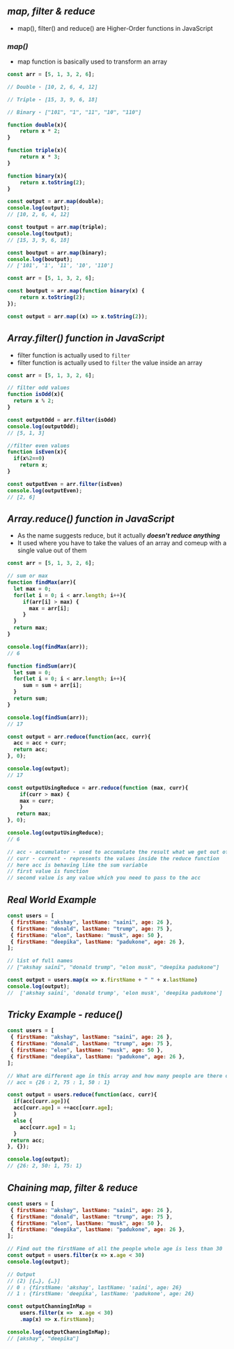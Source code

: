 ## _map, filter & reduce_
- map(), filter() and reduce() are Higher-Order functions in JavaScript

### _map()_
- map function is basically used to transform an array

<b>

```js
const arr = [5, 1, 3, 2, 6];

// Double - [10, 2, 6, 4, 12]

// Triple - [15, 3, 9, 6, 18]

// Binary - ["101", "1", "11", "10", "110"]

function double(x){
    return x * 2;
}

function triple(x){
    return x * 3;
}

function binary(x){
    return x.toString(2);
}

const output = arr.map(double);
console.log(output);
// [10, 2, 6, 4, 12]

const toutput = arr.map(triple);
console.log(toutput); 
// [15, 3, 9, 6, 18]

const boutput = arr.map(binary);
console.log(boutput);
// ['101', '1', '11', '10', '110']
```

```js
const arr = [5, 1, 3, 2, 6];

const boutput = arr.map(function binary(x) {
    return x.toString(2);
});

const output = arr.map((x) => x.toString(2));
```
</b>

## _Array.filter() function in JavaScript_
- filter function is actually used to `filter`
- filter function is actually used to `filter` the value inside an array

<b>

```js
const arr = [5, 1, 3, 2, 6];

// filter odd values
function isOdd(x){
  return x % 2;
}

const outputOdd = arr.filter(isOdd)
console.log(outputOdd);
// [5, 1, 3]

//filter even values
function isEven(x){
  if(x%2==0)
    return x;
}

const outputEven = arr.filter(isEven)
console.log(outputEven);
// [2, 6]
```
</b>

## _Array.reduce() function in JavaScript_
- As the name suggests reduce, but it actually **_doesn't reduce anything_**
- It used where you have to take the values of an array and comeup with a single value out of them

<b>

```js
const arr = [5, 1, 3, 2, 6];

// sum or max
function findMax(arr){
  let max = 0;
  for(let i = 0; i < arr.length; i++){
     if(arr[i] > max) {
       max = arr[i];
     }
  }
  return max; 
}

console.log(findMax(arr));
// 6

function findSum(arr){
  let sum = 0;
  for(let i = 0; i < arr.length; i++){
     sum = sum + arr[i];
  }
  return sum;
}

console.log(findSum(arr));
// 17

const output = arr.reduce(function(acc, curr){
  acc = acc + curr;
  return acc;
}, 0);

console.log(output);
// 17

const outputUsingReduce = arr.reduce(function (max, curr){
    if(curr > max) {
    max = curr;
    } 
   return max;
}, 0);

console.log(outputUsingReduce);
// 6

// acc - accumulator - used to accumulate the result what we get out of those values which are present in the array
// curr - current - represents the values inside the reduce function
// here acc is behaving like the sum variable
// first value is function
// second value is any value which you need to pass to the acc
```
## _Real World Example_

```js
const users = [
 { firstName: "akshay", lastName: "saini", age: 26 },
 { firstName: "donald", lastName: "trump", age: 75 },
 { firstName: "elon", lastName: "musk", age: 50 },
 { firstName: "deepika", lastName: "padukone", age: 26 },
];

// list of full names
// ["akshay saini", "donald trump", "elon musk", "deepika padukone"]

const output = users.map(x => x.firstName + " " + x.lastName)
console.log(output);
//  ['akshay saini', 'donald trump', 'elon musk', 'deepika padukone']
```

## _Tricky Example - reduce()_

```js
const users = [
 { firstName: "akshay", lastName: "saini", age: 26 },
 { firstName: "donald", lastName: "trump", age: 75 },
 { firstName: "elon", lastName: "musk", age: 50 },
 { firstName: "deepika", lastName: "padukone", age: 26 },
];

// What are different age in this array and how many people are there of this age
// acc = {26 : 2, 75 : 1, 50 : 1}

const output = users.reduce(function(acc, curr){
  if(acc[curr.age]){
  acc[curr.age] = ++acc[curr.age];
  }
  else {
    acc[curr.age] = 1;
  }
 return acc;
}, {});

console.log(output);
// {26: 2, 50: 1, 75: 1}
```

## _Chaining map, filter & reduce_

```js
const users = [
 { firstName: "akshay", lastName: "saini", age: 26 },
 { firstName: "donald", lastName: "trump", age: 75 },
 { firstName: "elon", lastName: "musk", age: 50 },
 { firstName: "deepika", lastName: "padukone", age: 26 },
];

// Find out the firstName of all the people whole age is less than 30
const output = users.filter(x => x.age < 30)
console.log(output);

// Output
// (2) [{…}, {…}]
// 0 : {firstName: 'akshay', lastName: 'saini', age: 26}
// 1 : {firstName: 'deepika', lastName: 'padukone', age: 26}

const outputChanningInMap = 
    users.filter(x =>  x.age < 30)
    .map(x) => x.firstName);

console.log(outputChanningInMap);
// [akshay", "deepika"]
```

</b>









